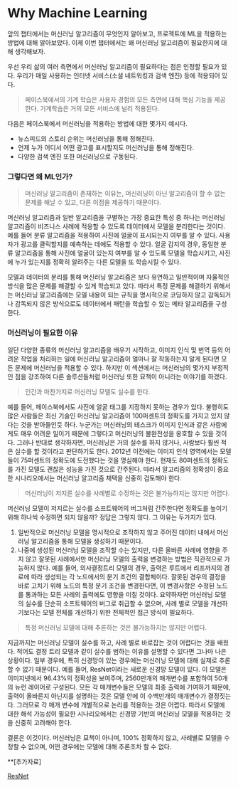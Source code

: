 # Why Machine Learning
앞의 챕터에서는 머신러닝 알고리즘이 무엇인지 알아보고, 프로젝트에 ML을 적용하는 방법에 대해 알아보았다.
이제 이번 챕터에서는 왜 머신러닝 알고리즘이 필요한지에 대해 생각해보자.

우선 우리 삶의 여러 측면에서 머신러닝 알고리즘이 필요하다는 점은 인정할 필요가 있다.
우리가 매일 사용하는 인터넷 서비스(소셜 네트워킹과 검색 엔진) 등에 적용되어 있다.
> 페이스북에서의 기계 학습은 사용자 경험의 모든 측면에 대해 핵심 기능을 제공한다. 기계학습은 거의 모든 서비스에 널리 적용된다.

다음은 페이스북에서 머신러닝을 적용하는 방법에 대한 몇가지 예시다.
- 뉴스피드의 스토리 순위는 머신러닝을 통해 정해진다.
- 언제 누가 어디서 어떤 광고를 표시할지도 머신러닝을 통해 정해진다.
- 다양한 검색 엔진 또한 머신러닝으로 구동된다.

### 그렇다면 왜 ML인가?
> 머신러닝 알고리즘이 존재하는 이유는, 머신러닝이 아닌 알고리즘이 할 수 없는 문제를 해날 수 있고, 다른 이점을 제공하기 때문이다.

머신러닝 알고리즘과 일반 알고리즘을 구별하는 가장 중요한 특성 중 하나는 머신러닝 알고리즘이 비즈니스 사례에 적응할 수 있도록 데이터에서 모델을 분리한다는 것이다. 예를 들어 분류 알고리즘을 적용하여 사진에 얼굴이 표시되는지 여부를 알 수 있다. 사용자가 광고를 클릭할지를 예측하는 데에도 적용할 수 있다. 얼굴 감지의 경우, 동일한 분류 알고리즘을 통해 사진에 얼굴이 있는지 여부를 알 수 있도록 모델을 학습시키고, 사진에 누가 있는지를 정확히 알려주는 다른 모델을 또 학습시킬 수 있다.

모델과 데이터의 분리를 통해 머신러닝 알고리즘은 보다 유연하고 일반적이며 자율적인 방식을 많은 문제를 해결할 수 있게 학습되고 있다. 따라서 특정 문제를 해결하기 위해서는 머신러닝 알고리즘에는 모델 내용이 되는 규칙을 명시적으로 코딩하지 않고 감독되거나 감독되지 않은 방식으로도 데이터에서 패턴을 학습할 수 있는 메타 알고리즘을 구성한다.

### 머신러닝이 필요한 이유
일단 다양한 종류의 머신러닝 알고리즘을 배우기 시작하고, 이미지 인식 및 번역 등의 어려운 작업을 처리하는 일에 머신러닝 알고리즘이 얼마나 잘 작동하는지 알게 된다면 모든 문제에 머신러닝을 적용할 수 있다. 하지만 이 섹션에서는 머신러닝의 몇가지 부정적인 점을 강조하여 다른 솔루션들처럼 머신러닝 또한 묘책이 아니라는 이야기를 하겠다.

> 인간과 마찬가지로 머신러닝 모델도 실수를 한다.

예를 들어, 페이스북에서도 사진에 얼굴 태그를 지정하지 못하는 경우가 있다. 
불행히도 많은 사람들은 최신 기술인 머신러닝 알고리즘이 100퍼센트의 정확도를 가지고 있지 않다는 것을 받아들인듯 하다. 누군가는 머신러닝의 테스크가 이미지 인식과 같은 사람에게도 매우 어려운 일이기 때문에 그렇다고 머신러닝의 불완전성을 옹호할 수 있을 것이다. 그러나 반대로 생각하자면, 머신러닝은 거의 실수를 하지 않거나, 사람보다 훨씬 적은 실수를 할 것이라고 판단하기도 한다.
2012년 이전에는 이미지 인식 영역에서는 모델들이 75퍼센트의 정확도에 도전했다는 것을 명심해야 한다. 현재도 80퍼센트의 정확도를 가진 모델도 괜찮은 성능을 가진 것으로 간주된다. 따라서 알고리즘의 정확성이 중요한 시나리오에서는 머신러닝 알고리즘 채택을 신중히 검토해야 한다.

> 머신러닝이 저지른 실수를 사례별로 수정하는 것은 불가능하지는 않지만 어렵다.

머신러닝 모델이 저지르는 실수를 소프트웨어의 버그처럼 간주한다면 정확도를 높이기 위해 하나씩 수정하면 되지 않을까? 정답은 그렇지 않다. 그 이유는 두가지가 있다.
1) 일반적으로 머신러닝 모델을 명시적으로 조작하지 않고 주어진 데이터 내에서 머신러닝 알고리즘을 통해 모델을 생성하기 때문이다.
2) 나중에 생성된 머신러닝 모델을 조작할 수는 있지만, 다른 올바른 사례에 영향을 주지 않고 잘못된 사례에서만 머신러닝 모델의 출력을 변경하는 방법은 직관적으로 가능하지 않다.
예를 들어, 의사결정트리 모델의 경우, 출력은 루트에서 리프까지의 경로에 따라 생성되는 각 노드에서의 분기 조건의 결합체이다. 잘못된 경우의 결정을 바로 고치기 위해 노드의 특정 분기 조건을 변경한다면, 이 변경사항은 수정된 노드를 통과하는 모든 사례의 출력에도 영향을 미칠 것이다. 요약하자면 머신러닝 모델의 실수를 단순히 소프트웨어의 버그로 취급할 수 없으며, 사례 별로 모델을 개선하기보다는 모델 전체를 개선하기 위한 전체적인 접근 방식이 필요하다.

> 특정 머신러닝 모델에 대해 추론하는 것은 불가능하지는 않지만 어렵다.

지금까지는 머신러닝 모델이 실수를 하고, 사례 별로 바로잡는 것이 어렵다는 것을 배웠다. 
적어도 결정 트리 모델과 같이 실수를 범하는 이유를 설명할 수 있다면 그나마 나은 상황이다. 
일부 경우에, 특히 신경망이 있는 경우에는 머신러닝 모델에 대해 실제로 추론할 수 없기 때문이다. 
예를 들어, ResNet이라는 새로운 신경망 모델이 있다. 이 모델은 이미지넷에서 96.43%의 정확성을 보여주며, 2560만개의 매개변수를 포함하여 50개의 뉴런 레이어로 구성된다. 모든 각 매개변수들은 모델의 최종 출력에 기여하기 때문에, 출력이 올바른지 아닌지를 설명하는 것은 모델 안에 이 수백만개의 매개변수가 결정짓는다. 그러므로 각 매개 변수에 개별적으로 논리를 적용하는 것은 어렵다. 따라서 모델에 대한 해석 가능성이 필요한 시나리오에서는 신경망 기반의 머신러닝 모델을 적용하는 것을 신중히 고려해야 한다.

결론은 이것이다. 머신러닝은 묘책이 아니며, 100% 정확하지 않고, 사례별로 모델을 수정할 수 없으며, 어떤 경우에는 모델에 대해 추론조차 할 수 없다.



**[추가자료]

[ResNet](https://www.cv-foundation.org/openaccess/content_cvpr_2016/papers/He_Deep_Residual_Learning_CVPR_2016_paper.pdf)